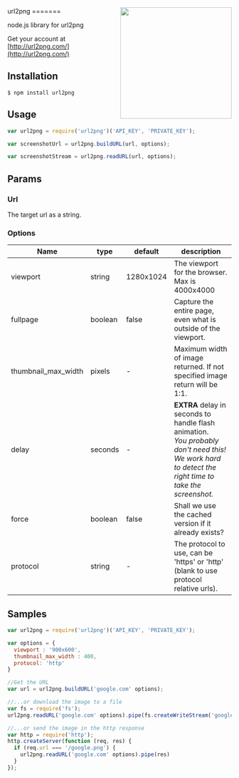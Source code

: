 <img src="https://api.url2png.com/v6/P502E17508FBBD/d7317fb8001a6c188b026ee0d84d5c63/png/?url=https%3A%2F%2Fgithub.com%2FForbesLindesay%2Furl2png" width="250px" align="right" />
url2png
=======

node.js library for url2png

Get your account at [http://url2png.com/](http://url2png.com/)

## Installation


```
$ npm install url2png
```


Usage
-----
```javascript
var url2png = require('url2png')('API_KEY', 'PRIVATE_KEY');

var screenshotUrl = url2png.buildURL(url, options);

var screenshotStream = url2png.readURL(url, options);
```

## Params

### Url

  The target url as a string.

### Options
<table>
  <thead>
    <tr>
      <th style="width: 100px;">Name</th>
      <th style="width: 50px;">type</th>
      <th style="width: 50px;">default</th>
      <th>description</th>
    </tr>
  </thead>
  <tbody>
    <tr>
      <td>viewport</td>
      <td>string</td>
      <td>1280x1024</td>
      <td>The viewport for the browser. Max is 4000x4000</td>
    </tr>
    <tr>
      <td>fullpage</td>
      <td>boolean</td>
      <td>false</td>
      <td>Capture the entire page, even what is outside of the viewport.</td>
    </tr>
    <tr>
      <td>thumbnail_max_width</td>
      <td>pixels</td>
      <td>-</td>
      <td>Maximum width of image returned. If not specified image return will be 1:1.</td>
    </tr>
    <tr>
      <td>delay</td>
      <td>seconds</td>
      <td>-</td>
      <td><b>EXTRA</b> delay in seconds to handle flash animation.<br><i>You probably don't need this!<br>We work hard to detect the right time to take the screenshot.</i></td>
    </tr>
    <tr>
      <td>force</td>
      <td>boolean</td>
      <td>false</td>
      <td>Shall we use the cached version if it already exists?</td>
    </tr>
    <tr>
      <td>protocol</td>
      <td>string</td>
      <td>-</td>
      <td>The protocol to use, can be 'https' or 'http' (blank to use protocol relative urls).</td>
    </tr>
  </tbody>
</table>

## Samples
```javascript
var url2png = require('url2png')('API_KEY', 'PRIVATE_KEY');

var options = {
  viewport : '900x600',
  thumbnail_max_width : 400,
  protocol: 'http'
}

//Get the URL
var url = url2png.buildURL('google.com' options);

//...or download the image to a file
var fs = require('fs');
url2png.readURL('google.com' options).pipe(fs.createWriteStream('google.png'));

//...or send the image in the http response
var http = require('http');
http.createServer(function (req, res) {
  if (req.url === '/google.png') {
    url2png.readURL('google.com' options).pipe(res)
  }
});

```